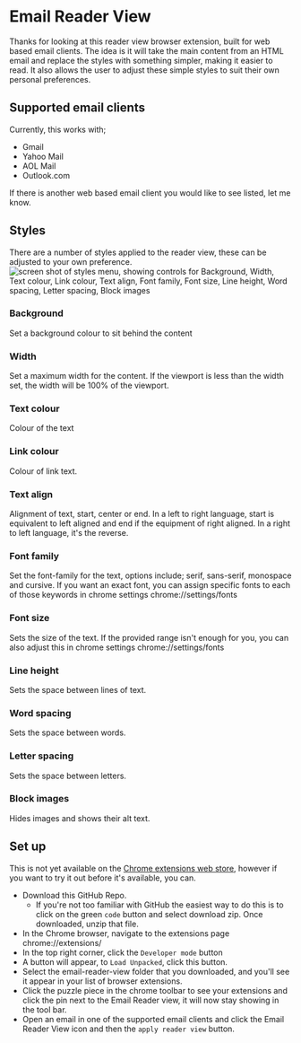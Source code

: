 # Email Reader View
Thanks for looking at this reader view browser extension, built for web based email clients. The idea is it will take the main content from an HTML email and replace the styles with something simpler, making it easier to read. It also allows  the user to adjust these simple styles to suit their own personal preferences.

## Supported email clients
Currently, this works with;
* Gmail
* Yahoo Mail
* AOL Mail
* Outlook.com

If there is another web based email client you would like to see listed, let me know.


## Styles
There are a number of styles applied to the reader view, these can be adjusted to your own preference.
![screen shot of styles menu, showing controls for Background, Width, Text colour, Link colour, Text align, Font family, Font size, Line height, Word spacing, Letter spacing, Block images](https://user-images.githubusercontent.com/7871206/191954116-81b92466-b72a-4241-b68b-06ab92171781.png)

### Background
Set a background colour to sit behind the content
###  Width
Set a maximum width for the content. If the viewport is less than the width set, the width will be 100% of the viewport.
### Text colour
Colour of the text
### Link colour
Colour of link text.
### Text align
Alignment of text, start, center or end. In a left to right language, start is equivalent to left aligned and end if the equipment of right aligned. In a right to left language, it's the reverse.
### Font family
Set the font-family for the text, options include; serif, sans-serif, monospace  and cursive. If you want an exact font, you can assign specific fonts to each of those keywords in chrome settings chrome://settings/fonts
### Font size
Sets the size of the text.  If the provided range isn't enough for you, you can also adjust this in chrome settings chrome://settings/fonts
### Line height
Sets the space between lines of text.
### Word spacing
Sets the space between words.
### Letter spacing
Sets the space between letters.
### Block images
Hides images and shows their alt text.

## Set up
This is not yet available on the [Chrome extensions web store](https://chrome.google.com/webstore/category/extensions), however if you want to try it out before it's available, you can.
* Download this GitHub Repo.  
	* If you're not too familiar with GitHub the easiest way to do this is to click on the green `code` button and select download zip. Once downloaded, unzip that file.
* In the Chrome browser, navigate to the extensions page chrome://extensions/
* In the top right corner, click the `Developer mode` button
* A button will appear, to `Load Unpacked`, click this button.
* Select the email-reader-view folder that you downloaded, and you'll see it appear in your list of browser extensions.
* Click the puzzle piece in the chrome toolbar to see your extensions and click the pin next to the Email Reader view, it will now stay showing in the tool bar.
* Open an email in one of the supported email clients and click the Email Reader View icon and then the `apply reader view` button.
